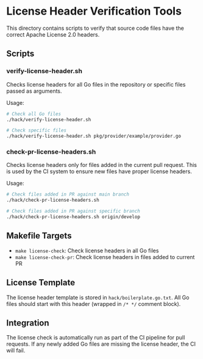 # License Header Verification Tools

This directory contains scripts to verify that source code files have the correct Apache License 2.0 headers.

## Scripts

### verify-license-header.sh

Checks license headers for all Go files in the repository or specific files passed as arguments.

Usage:
```bash
# Check all Go files
./hack/verify-license-header.sh

# Check specific files
./hack/verify-license-header.sh pkg/provider/example/provider.go
```

### check-pr-license-headers.sh

Checks license headers only for files added in the current pull request. This is used by the CI system to ensure new files have proper license headers.

Usage:
```bash
# Check files added in PR against main branch
./hack/check-pr-license-headers.sh

# Check files added in PR against specific branch
./hack/check-pr-license-headers.sh origin/develop
```

## Makefile Targets

- `make license-check`: Check license headers in all Go files
- `make license-check-pr`: Check license headers in files added to current PR

## License Template

The license header template is stored in `hack/boilerplate.go.txt`. All Go files should start with this header (wrapped in `/* */` comment block).

## Integration

The license check is automatically run as part of the CI pipeline for pull requests. If any newly added Go files are missing the license header, the CI will fail.